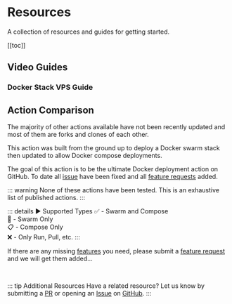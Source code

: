 # Resources

A collection of resources and guides for getting started.

[[toc]]

## Video Guides

### Docker Stack VPS Guide

<YouTubeEmbed video-id="fuZoxuBiL9o" />

## Action Comparison

The majority of other actions available have not been recently updated
and most of them are forks and clones of each other.

This action was built from the ground up to deploy a Docker swarm stack
then updated to allow Docker compose deployments.

The goal of this action is to be the ultimate Docker deployment action on GitHub.
To date all [issue](https://github.com/cssnr/stack-deploy-action/issues) have been fixed
and all [feature requests](https://github.com/cssnr/stack-deploy-action/discussions/categories/feature-requests) added.

::: warning
None of these actions have been tested. This is an exhaustive list of published actions.
:::

::: details ▶️ Supported Types
✅ - Swarm and Compose  
🐳 - Swarm Only  
📋 - Compose Only  
❌ - Only Run, Pull, etc.
:::

<!-- To edit the repos list, update: .vitepress/vars.js -->
<script setup>
// noinspection ES6UnusedImports
import { repos } from '../../.vitepress/vars.js'
</script>
<StackTable :repos="repos" />

If there are any missing [features](../guides/features.md) you need,
please submit a [feature request](https://github.com/cssnr/stack-deploy-action/discussions/categories/feature-requests) and we will get them added...

&nbsp;

::: tip Additional Resources
Have a related resource? Let us know by submitting a [PR](https://github.com/cssnr/stack-deploy-docs/edit/master/docs/guides/examples.md)
or opening an [Issue](https://github.com/cssnr/stack-deploy-docs/issues) on [GitHub](https://github.com/cssnr/stack-deploy-docs).
:::
